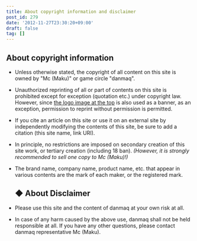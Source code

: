 ```yaml
---
title: About copyright information and disclaimer
post_id: 279
date: '2012-11-27T23:30:20+09:00'
draft: false
tag: []
---
```


## About copyright information

*   Unless otherwise stated, the copyright of all content on this site is owned by "Mc (Maku)" or game circle "danmaq".
*   Unauthorized reprinting of all or part of contents on this site is prohibited except for exception (quotation etc.) under copyright law. However, since [the logo image at the top](/?attachment_id=16) is also used as a banner, as an exception, permission to reprint without permission is permitted.
*   If you cite an article on this site or use it on an external site by independently modifying the contents of this site, be sure to add a citation (this site name, link URI).
*   In principle, no restrictions are imposed on secondary creation of this site work, or tertiary creation (including 18 ban). _(However, it is strongly recommended to sell one copy to Mc (Maku)!)_
*   The brand name, company name, product name, etc. that appear in various contents are the mark of each maker, or the registered mark.
    
    ## ◆ About Disclaimer
    
*   Please use this site and the content of danmaq at your own risk at all.
    
*   In case of any harm caused by the above use, danmaq shall not be held responsible at all. If you have any other questions, please contact danmaq representative Mc (Maku).